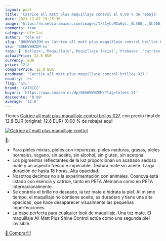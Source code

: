 ```yaml
---
layout: post
title: 'Catrice all matt plus maquillaje control al 0.00 % de rebaja'
date: 2021-12-07 19:25:30
image: 'https://m.media-amazon.com/images/I/31yCcMXw6yL._SL500_._SL400_.jpg'
comments: true
category: ofertas
author: 'tole.es'
slug: 'B06WVW9ZDM-es Catrice all matt plus maquillaje control brillos 027.'
sku: 'B06WVW9ZDM-es'
tags: [ 'Belleza','Maquillaje','Maquillaje facial','Prebases','catrice','maquillaje', ]
actualPrice: 12.8 EUR
currency: EUR
price: 12.8
comparePrice: 12.8 EUR
prodname: 'Catrice all matt plus maquillaje control brillos 027.'
country: 'es'
flag: '🇪🇸'
brand: 'CATRICE'
buyurl: 'https://www.amazon.es/dp/B06WVW9ZDM/?tag=tolees-21'
descuento: '0.00'
average: '12.8'
---
```


Tienes [Catrice all matt plus maquillaje control brillos 027.](https://www.amazon.es/dp/B06WVW9ZDM/?tag=tolees-21) con precio final de  12.8 EUR (original: 12.8 EUR) (0.00 %  de rebaja) aqui!

[![Catrice all matt plus maquillaje control](https://m.media-amazon.com/images/I/31yCcMXw6yL._SL500_._SL400_.jpg)](https://www.amazon.es/dp/B06WVW9ZDM/?tag=tolees-21)

🔎:

- Para pieles mixtas, pieles con impurezas, pieles maduras, grasas, pieles normales, vegano, sin aceite, sin alcohol, sin gluten, sin acetona.
- Los pigmentos reflectantes de la luz proporcionan un acabado sedoso mate y un aspecto fresco e impecable. Textura mate sin aceite. Larga duración de hasta 18 horas. Alta opacidad.
- Nosotros decimos no a la experimentación con animales. Cosnova está listado con esencia y catrice, tanto en PETA Alemania como en PETA internacionalmente.
- Se controla el brillo no deseado, la tez mate e hidrata la piel. Al mismo tiempo, el maquillaje no contiene aceite, es duradero y tiene una alta opacidad, que hace desaparecer visualmente las pequeñas imperfecciones.
- La base perfecta para cualquier look de maquillaje. Una tez mate. El maquillaje All Matt Plus Shine Control actúa como una segunda piel invisible.

[🛒 Comprar!!!](https://www.amazon.es/dp/B06WVW9ZDM/?tag=tolees-21)
